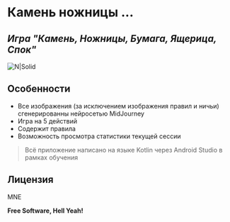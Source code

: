 # Камень ножницы ...
## _Игра "Камень, Ножницы, Бумага, Ящерица, Спок"_

![N|Solid](https://fun.ru/upload/46/5b/465b089751.jpg)


## Особенности

- Все изображения (за исключением изображения правил и ничьи) сгенерированны нейросетью MidJourney
- Игра на 5 действий
- Содержит правила
- Возможность просмотра статистики текущей сессии


> Всё приложение написано на языке Kotlin через Android Studio в рамках обучения



## Лицензия

MNE

**Free Software, Hell Yeah!**
